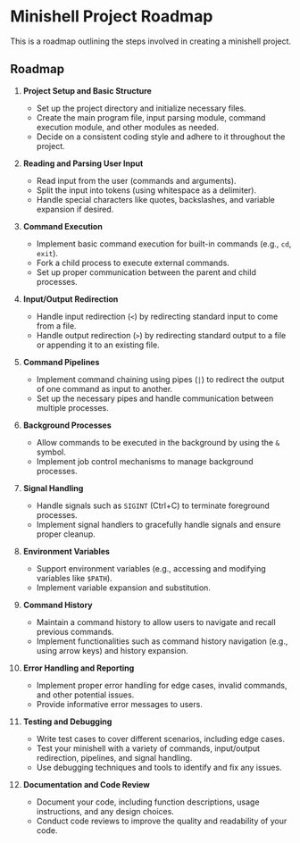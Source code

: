 # Minishell Project Roadmap

This is a roadmap outlining the steps involved in creating a minishell project.

## Roadmap

1. **Project Setup and Basic Structure**
   - Set up the project directory and initialize necessary files.
   - Create the main program file, input parsing module, command execution module, and other modules as needed.
   - Decide on a consistent coding style and adhere to it throughout the project.

2. **Reading and Parsing User Input**
   - Read input from the user (commands and arguments).
   - Split the input into tokens (using whitespace as a delimiter).
   - Handle special characters like quotes, backslashes, and variable expansion if desired.

3. **Command Execution**
   - Implement basic command execution for built-in commands (e.g., `cd`, `exit`).
   - Fork a child process to execute external commands.
   - Set up proper communication between the parent and child processes.

4. **Input/Output Redirection**
   - Handle input redirection (`<`) by redirecting standard input to come from a file.
   - Handle output redirection (`>`) by redirecting standard output to a file or appending it to an existing file.

5. **Command Pipelines**
   - Implement command chaining using pipes (`|`) to redirect the output of one command as input to another.
   - Set up the necessary pipes and handle communication between multiple processes.

6. **Background Processes**
   - Allow commands to be executed in the background by using the `&` symbol.
   - Implement job control mechanisms to manage background processes.

7. **Signal Handling**
   - Handle signals such as `SIGINT` (Ctrl+C) to terminate foreground processes.
   - Implement signal handlers to gracefully handle signals and ensure proper cleanup.

8. **Environment Variables**
   - Support environment variables (e.g., accessing and modifying variables like `$PATH`).
   - Implement variable expansion and substitution.

9. **Command History**
   - Maintain a command history to allow users to navigate and recall previous commands.
   - Implement functionalities such as command history navigation (e.g., using arrow keys) and history expansion.

10. **Error Handling and Reporting**
    - Implement proper error handling for edge cases, invalid commands, and other potential issues.
    - Provide informative error messages to users.

11. **Testing and Debugging**
    - Write test cases to cover different scenarios, including edge cases.
    - Test your minishell with a variety of commands, input/output redirection, pipelines, and signal handling.
    - Use debugging techniques and tools to identify and fix any issues.

12. **Documentation and Code Review**
    - Document your code, including function descriptions, usage instructions, and any design choices.
    - Conduct code reviews to improve the quality and readability of your code.